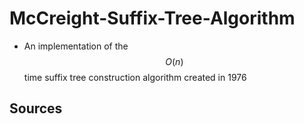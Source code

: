 # McCreight-Suffix-Tree-Algorithm
- An implementation of the $$O(n)$$ time suffix tree construction algorithm created in 1976
## Sources
